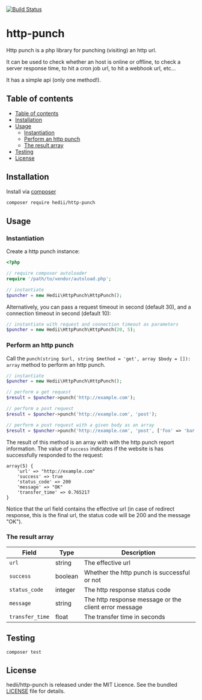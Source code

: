 [![Build Status](https://travis-ci.org/hedii/http-punch.svg?branch=master)](https://travis-ci.org/hedii/http-punch)

# http-punch

Http punch is a php library for punching (visiting) an http url.

It can be used to check whether an host is online or offline, to check a server response time, to hit a cron job url, to hit a webhook url, etc...

It has a simple api (only one method!).

## Table of contents

- [Table of contents](#table-of-contents)
- [Installation](#installation)
- [Usage](#usage)
  - [Instantiation](#instantiation)
  - [Perform an http punch](#perform-an-http-punch)
  - [The result array](#the-result-array)
- [Testing](#testing)
- [License](#license)

## Installation

Install via [composer](https://getcomposer.org/doc/00-intro.md)
```sh
composer require hedii/http-punch
```

## Usage

### Instantiation

Create a http punch instance:

```php
<?php

// require composer autoloader
require '/path/to/vendor/autoload.php';

// instantiate
$puncher = new Hedii\HttpPunch\HttpPunch();
```

Alternatively, you can pass a request timeout in second (default 30), and a connection timeout in second (default 10):

```php
// instantiate with request and connection timeout as parameters
$puncher = new Hedii\HttpPunch\HttpPunch(20, 5);
```

### Perform an http punch

Call the `punch(string $url, string $method = 'get', array $body = []): array` method to perform an http punch.

```php
// instantiate
$puncher = new Hedii\HttpPunch\HttpPunch();

// perform a get request
$result = $puncher->punch('http://example.com');

// perform a post request 
$result = $puncher->punch('http://example.com', 'post');

// perform a post request with a given body as an array
$result = $puncher->punch('http://example.com', 'post', ['foo' => 'bar']);
```

The result of this method is an array with with the http punch report information. The value of `success` indicates if the website is has successfully responded to the request:

```
array(5) {
    'url' => "http://example.com"
    'success' => true
    'status_code' => 200
    'message' => "OK"
    'transfer_time' => 0.765217
}
```

Notice that the url field contains the effective url (in case of redirect response, this is the final url, the status code will be 200 and the message "OK").

### The result array

| Field           | Type    | Description                                           |
| --------------- | ------- | ----------------------------------------------------- |
| `url`           | string  | The effective url                                     |
| `success`       | boolean | Whether the http punch is successful or not           |
| `status_code`   | integer | The http response status code                         |
| `message`       | string  | The http response message or the client error message |
| `transfer_time` | float   | The transfer time in seconds                          |

## Testing

```
composer test
```

## License

hedii/http-punch is released under the MIT Licence. See the bundled [LICENSE](https://github.com/hedii/http-punch/blob/master/LICENSE.md) file for details.
